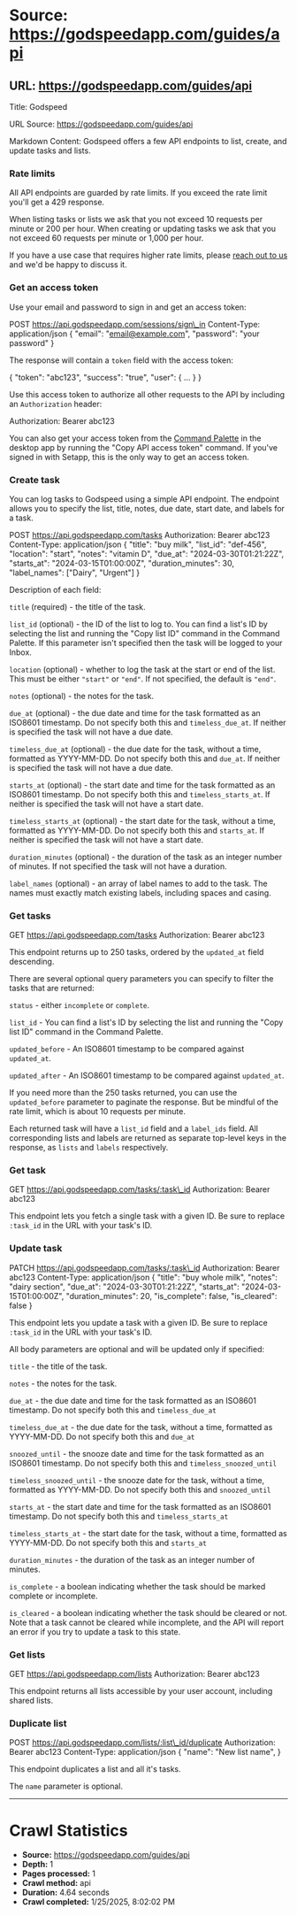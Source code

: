 # Source: https://godspeedapp.com/guides/api

## URL: https://godspeedapp.com/guides/api

Title: Godspeed

URL Source: https://godspeedapp.com/guides/api

Markdown Content:
Godspeed offers a few API endpoints to list, create, and update tasks and lists.

### Rate limits

All API endpoints are guarded by rate limits. If you exceed the rate limit you'll get a 429 response.

When listing tasks or lists we ask that you not exceed 10 requests per minute or 200 per hour. When creating or updating tasks we ask that you not exceed 60 requests per minute or 1,000 per hour.

If you have a use case that requires higher rate limits, please [reach out to us](https://godspeedapp.com/contact) and we'd be happy to discuss it.

### Get an access token

Use your email and password to sign in and get an access token:

POST https://api.godspeedapp.com/sessions/sign\_in Content-Type: application/json { "email": "email@example.com", "password": "your password" }

The response will contain a `token` field with the access token:

{ "token": "abc123", "success": "true", "user": { ... } }

Use this access token to authorize all other requests to the API by including an `Authorization` header:

Authorization: Bearer abc123

You can also get your access token from the [Command Palette](https://godspeedapp.com/guides/command-palette) in the desktop app by running the "Copy API access token" command. If you've signed in with Setapp, this is the only way to get an access token.

### Create task

You can log tasks to Godspeed using a simple API endpoint. The endpoint allows you to specify the list, title, notes, due date, start date, and labels for a task.

POST https://api.godspeedapp.com/tasks Authorization: Bearer abc123 Content-Type: application/json { "title": "buy milk", "list_id": "def-456", "location": "start", "notes": "vitamin D", "due_at": "2024-03-30T01:21:22Z", "starts_at": "2024-03-15T01:00:00Z", "duration_minutes": 30, "label_names": \["Dairy", "Urgent"\] }

Description of each field:

`title` (required) - the title of the task.

`list_id` (optional) - the ID of the list to log to. You can find a list's ID by selecting the list and running the "Copy list ID" command in the Command Palette. If this parameter isn't specified then the task will be logged to your Inbox.

`location` (optional) - whether to log the task at the start or end of the list. This must be either `"start"` or `"end"`. If not specified, the default is `"end"`.

`notes` (optional) - the notes for the task.

`due_at` (optional) - the due date and time for the task formatted as an ISO8601 timestamp. Do not specify both this and `timeless_due_at`. If neither is specified the task will not have a due date.

`timeless_due_at` (optional) - the due date for the task, without a time, formatted as YYYY-MM-DD. Do not specify both this and `due_at`. If neither is specified the task will not have a due date.

`starts_at` (optional) - the start date and time for the task formatted as an ISO8601 timestamp. Do not specify both this and `timeless_starts_at`. If neither is specified the task will not have a start date.

`timeless_starts_at` (optional) - the start date for the task, without a time, formatted as YYYY-MM-DD. Do not specify both this and `starts_at`. If neither is specified the task will not have a start date.

`duration_minutes` (optional) - the duration of the task as an integer number of minutes. If not specified the task will not have a duration.

`label_names` (optional) - an array of label names to add to the task. The names must exactly match existing labels, including spaces and casing.

### Get tasks

GET https://api.godspeedapp.com/tasks Authorization: Bearer abc123

This endpoint returns up to 250 tasks, ordered by the `updated_at` field descending.

There are several optional query parameters you can specify to filter the tasks that are returned:

`status` - either `incomplete` or `complete`.

`list_id` - You can find a list's ID by selecting the list and running the "Copy list ID" command in the Command Palette.

`updated_before` - An ISO8601 timestamp to be compared against `updated_at`.

`updated_after` - An ISO8601 timestamp to be compared against `updated_at`.

If you need more than the 250 tasks returned, you can use the `updated_before` parameter to paginate the response. But be mindful of the rate limit, which is about 10 requests per minute.

Each returned task will have a `list_id` field and a `label_ids` field. All corresponding lists and labels are returned as separate top-level keys in the response, as `lists` and `labels` respectively.

### Get task

GET https://api.godspeedapp.com/tasks/:task\_id Authorization: Bearer abc123

This endpoint lets you fetch a single task with a given ID. Be sure to replace `:task_id` in the URL with your task's ID.

### Update task

PATCH https://api.godspeedapp.com/tasks/:task\_id Authorization: Bearer abc123 Content-Type: application/json { "title": "buy whole milk", "notes": "dairy section", "due_at": "2024-03-30T01:21:22Z", "starts_at": "2024-03-15T01:00:00Z", "duration_minutes": 20, "is_complete": false, "is_cleared": false }

This endpoint lets you update a task with a given ID. Be sure to replace `:task_id` in the URL with your task's ID.

All body parameters are optional and will be updated only if specified:

`title` - the title of the task.

`notes` - the notes for the task.

`due_at` - the due date and time for the task formatted as an ISO8601 timestamp. Do not specify both this and `timeless_due_at`

`timeless_due_at` - the due date for the task, without a time, formatted as YYYY-MM-DD. Do not specify both this and `due_at`

`snoozed_until` - the snooze date and time for the task formatted as an ISO8601 timestamp. Do not specify both this and `timeless_snoozed_until`

`timeless_snoozed_until` - the snooze date for the task, without a time, formatted as YYYY-MM-DD. Do not specify both this and `snoozed_until`

`starts_at` - the start date and time for the task formatted as an ISO8601 timestamp. Do not specify both this and `timeless_starts_at`

`timeless_starts_at` - the start date for the task, without a time, formatted as YYYY-MM-DD. Do not specify both this and `starts_at`

`duration_minutes` - the duration of the task as an integer number of minutes.

`is_complete` - a boolean indicating whether the task should be marked complete or incomplete.

`is_cleared` - a boolean indicating whether the task should be cleared or not. Note that a task cannot be cleared while incomplete, and the API will report an error if you try to update a task to this state.

### Get lists

GET https://api.godspeedapp.com/lists Authorization: Bearer abc123

This endpoint returns all lists accessible by your user account, including shared lists.

### Duplicate list

POST https://api.godspeedapp.com/lists/:list\_id/duplicate Authorization: Bearer abc123 Content-Type: application/json { "name": "New list name", }

This endpoint duplicates a list and all it's tasks.

The `name` parameter is optional.

---

# Crawl Statistics

- **Source:** https://godspeedapp.com/guides/api
- **Depth:** 1
- **Pages processed:** 1
- **Crawl method:** api
- **Duration:** 4.64 seconds
- **Crawl completed:** 1/25/2025, 8:02:02 PM
